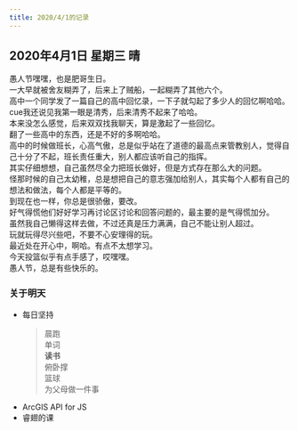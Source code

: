 ```yaml
---
title: 2020/4/1的记录
---
```

## 2020年4月1日 星期三 晴
愚人节嘿嘿，也是肥哥生日。  
一大早就被舍友糊弄了，后来上了贼船，一起糊弄了其他六个。  
高中一个同学发了一篇自己的高中回忆录，一下子就勾起了多少人的回忆啊哈哈。  
cue我还说见我第一眼是清秀，后来清秀不起来了哈哈。  
本来没怎么感觉，后来双双找我聊天，算是激起了一些回忆。  
翻了一些高中的东西，还是不好的多啊哈哈。  
高中的时候做班长，心高气傲，总是似乎站在了道德的最高点来管教别人，觉得自己十分了不起，班长责任重大，别人都应该听自己的指挥。  
其实仔细想想，自己虽然尽全力把班长做好，但是方式存在那么大的问题。  
怪那时候的自己太幼稚，总是想把自己的意志强加给别人，其实每个人都有自己的想法和做法，每个人都是平等的。  
到现在也一样，你总是很骄傲，要改。  
好气得慌他们好好学习再讨论区讨论和回答问题的，最主要的是气得慌加分。  
虽然我自己懒得这样去做，不过还真是压力满满，自己不能让别人超过。  
玩就玩得尽兴些吧，不要不心安理得的玩。  
最近处在开心中，啊哈。有点不太想学习。  
今天投篮似乎有点手感了，哎嘿嘿。  
愚人节，总是有些快乐的。  
### 关于明天
* 每日坚持
	> 晨跑  
	> 单词  
	> **读书**  
	> 俯卧撑  
	> 篮球  
	> 为父母做一件事
* ArcGIS API for JS  
* 睿翅的课  